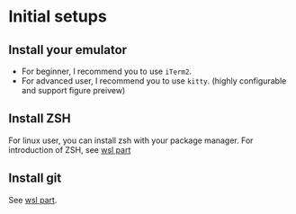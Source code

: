 # Initial setups

## Install your emulator

- For beginner, I recommend you to use `iTerm2`.
- For advanced user, I recommend you to use `kitty`. (highly configurable and support figure preivew)

## Install ZSH

For linux user, you can install zsh with your package manager. For introduction of ZSH, see [wsl part](../wsl_conf/Part1.Installation.md)

## Install git

See [wsl part](../wsl_conf/Part1.Installation.md).
